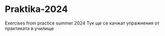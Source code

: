 # Praktika-2024
Exercises from practice summer 2024
Тук ще се качжат упражнения от практиката в училище
